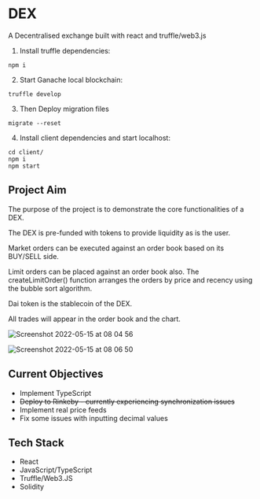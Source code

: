 # DEX

A Decentralised exchange built with react and truffle/web3.js


1. Install truffle dependencies:
``` 
npm i 
```

2. Start Ganache local blockchain:
```
truffle develop 
```

3. Then Deploy migration files 
```
migrate --reset
```

4. Install client dependencies and start localhost:
```
cd client/ 
npm i 
npm start
```

## Project Aim

The purpose of the project is to demonstrate the core functionalities of a DEX.

The DEX is pre-funded with tokens to provide liquidity as is the user.

Market orders can be executed against an order book based on its BUY/SELL side. 

Limit orders can be placed against an order book also. The createLimitOrder() function arranges the orders by price and recency using the bubble sort algorithm.

Dai token is the stablecoin of the DEX.

All trades will appear in the order book and the chart.

![Screenshot 2022-05-15 at 08 04 56](https://user-images.githubusercontent.com/64858288/168461398-003fdbca-92b8-4f57-bb8a-b63446087287.png)


![Screenshot 2022-05-15 at 08 06 50](https://user-images.githubusercontent.com/64858288/168461437-06566352-2b39-4fcf-ba0f-206da853350e.png)


## Current Objectives

* Implement TypeScript
* ~~Deploy to Rinkeby - currently experiencing synchronization issues~~
* Implement real price feeds
* Fix some issues with inputting decimal values

## Tech Stack

* React
* JavaScript/TypeScript
* Truffle/Web3.JS
* Solidity

